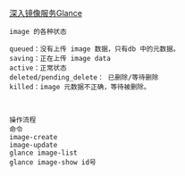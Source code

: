 [深入镜像服务Glance](https://www.cnblogs.com/sammyliu/p/4249151.html)

```
image 的各种状态

queued：没有上传 image 数据，只有db 中的元数据。
saving：正在上传 image data
active：正常状态
deleted/pending_delete： 已删除/等待删除
killed：image 元数据不正确，等待被删除。



操作流程
命令
image-create
image-update
glance image-list
glance image-show id号
```
